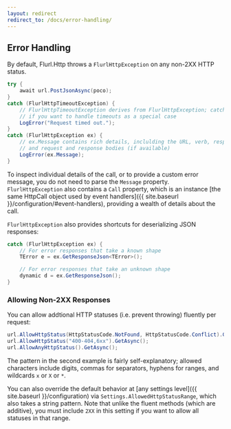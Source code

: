 ```yaml
---
layout: redirect
redirect_to: /docs/error-handling/
---
```


## Error Handling

By default, Flurl.Http throws a `FlurlHttpException` on any non-2XX HTTP status.

```c#
try {
    await url.PostJsonAsync(poco);
}
catch (FlurlHttpTimeoutException) {
    // FlurlHttpTimeoutException derives from FlurlHttpException; catch here only
    // if you want to handle timeouts as a special case
    LogError("Request timed out.");
}
catch (FlurlHttpException ex) {
    // ex.Message contains rich details, inclulding the URL, verb, response status,
    // and request and response bodies (if available)
    LogError(ex.Message);
}
```

To inspect individual details of the call, or to provide a custom error message, you do not need to parse the `Message` property. `FlurlHttpException` also contains a `Call` property, which is an instance [the same HttpCall object used by event handlers]({{ site.baseurl }}/configuration/#event-handlers), providing a wealth of details about the call.

`FlurlHttpException` also provides shortcuts for deserializing JSON responses:
 
```c#
catch (FlurlHttpException ex) {
    // For error responses that take a known shape
    TError e = ex.GetResponseJson<TError>();

    // For error responses that take an unknown shape
    dynamic d = ex.GetResponseJson();
}
```

### Allowing Non-2XX Responses

You can allow addtional HTTP statuses (i.e. prevent throwing) fluently per request:

```c#
url.AllowHttpStatus(HttpStatusCode.NotFound, HttpStatusCode.Conflict).GetAsync();
url.AllowHttpStatus("400-404,6xx").GetAsync();
url.AllowAnyHttpStatus().GetAsync();
```

The pattern in the second example is fairly self-explanatory; allowed characters include digits, commas for separators, hyphens for ranges, and wildcards `x` or `X` or `*`.

You can also override the default behavior at [any settings level]({{ site.baseurl }}/configuration) via `Settings.AllowedHttpStatusRange`, which also takes a string pattern. Note that unlike the fluent methods (which are additive), you must include `2XX` in this setting if you want to allow all statuses in that range.
